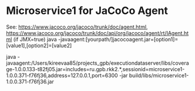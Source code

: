 # Microservice1 for JaCoCo Agent

See: https://www.jacoco.org/jacoco/trunk/doc/agent.html,
    https://www.jacoco.org/jacoco/trunk/doc/api/org/jacoco/agent/rt/IAgent.html (if JMX=true)
java -javaagent:[yourpath/]jacocoagent.jar=[option1]=[value1],[option2]=[value2]

java -javaagent:/Users/kireevaa85/projects_gpb/executiondataserver/libs/coverage-1.0.0.133-t82fj05.jar=includes=ru.gpb.rkk2.*,sessionid=microservice1-1.0.0.371-f76fj36,address=127.0.0.1,port=6300 -jar build/libs/microservice1-1.0.0.371-f76fj36.jar

